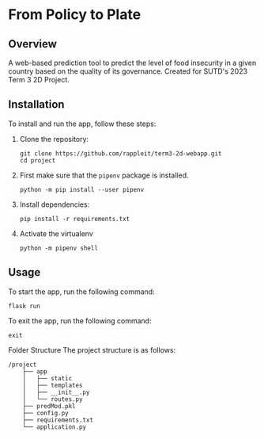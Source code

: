 # From Policy to Plate

## Overview

A web-based prediction tool to predict the level of food insecurity in a given country based on the quality of its governance. Created for SUTD's 2023 Term 3 2D Project.

## Installation

To install and run the app, follow these steps:

1. Clone the repository:

    ```shell
    git clone https://github.com/rappleit/term3-2d-webapp.git
    cd project
    ```

2. First make sure that the `pipenv` package is installed.

    ```shell
    python -m pip install --user pipenv
    ```


3. Install dependencies:

    ```shell
    pip install -r requirements.txt
    ```

4. Activate the virtualenv
    ```shell
    python -m pipenv shell
    ```

## Usage

To start the app, run the following command:

```shell
flask run
```

To exit the app, run the following command:
```shell
exit
```

Folder Structure
The project structure is as follows:

```
/project
    ├── app
    │   ├── static
    │   ├── templates
    │   ├── __init__.py
    │   └── routes.py
    ├── predMod.pkl
    ├── config.py
    ├── requirements.txt
    └── application.py
```